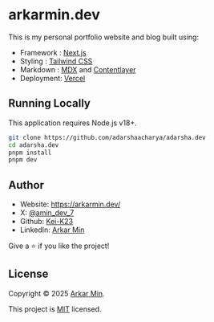 # arkarmin.dev

This is my personal portfolio website and blog built using:

- Framework : [Next.js](https://nextjs.org/)
- Styling : [Tailwind CSS](https://tailwindcss.com/)
- Markdown : [MDX](https://mdxjs.com/) and [Contentlayer](https://contentlayer.dev/)
- Deployment: [Vercel](https://vercel.com/)

## Running Locally

This application requires Node.js v18+.

```bash
git clone https://github.com/adarshaacharya/adarsha.dev
cd adarsha.dev
pnpm install
pnpm dev
```

## Author

- Website: https://arkarmin.dev/
- X: [@amin_dev_7](https://x.com/amin_dev_7)
- Github: [Kei-K23](https://github.com/Kei-K23)
- LinkedIn: [Arkar Min](https://www.linkedin.com/in/arkar-min-97410b308)

Give a ⭐️ if you like the project!

## License

Copyright © 2025 [Arkar Min](https://github.com/Kei-K23).<br />

This project is [MIT]() licensed.
